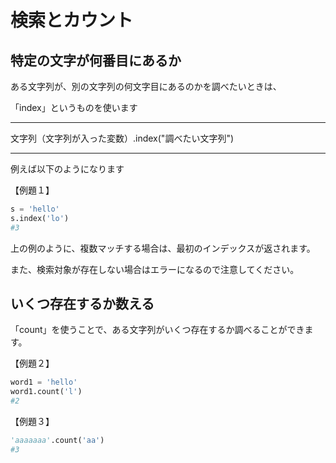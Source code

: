 # 検索とカウント

## 特定の文字が何番目にあるか

ある文字列が、別の文字列の何文字目にあるのかを調べたいときは、

「index」というものを使います

---

文字列（文字列が入った変数）.index("調べたい文字列")

---

例えば以下のようになります

【例題１】

```python
s = 'hello'
s.index('lo')
#3
```

上の例のように、複数マッチする場合は、最初のインデックスが返されます。

また、検索対象が存在しない場合はエラーになるので注意してください。

## いくつ存在するか数える

「count」を使うことで、ある文字列がいくつ存在するか調べることができます。

【例題２】

```python
word1 = 'hello'
word1.count('l')
#2
```

【例題３】

```python
'aaaaaaa'.count('aa')
#3
```
